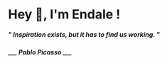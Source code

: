 <h1 title="head"> Hey 👋, I'm Endale !</h1>

**<h5><i>" Inspiration exists, but it has to find us working. "</i></h5>**

*<b>___ Pablo Picasso ___</b>*
